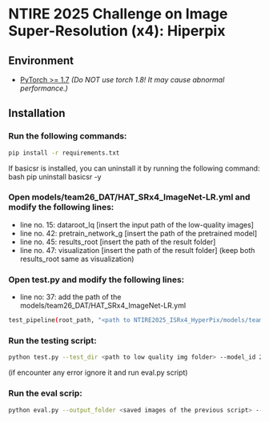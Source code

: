 # NTIRE 2025 Challenge on Image Super-Resolution (x4): Hiperpix

## Environment
- [PyTorch >= 1.7](https://pytorch.org/) *(Do NOT use torch 1.8! It may cause abnormal performance.)*

## Installation
### Run the following commands:

```bash
pip install -r requirements.txt
```
If basicsr is installed, you can uninstall it by running the following command:
bash
pip uninstall basicsr -y

### Open models/team26_DAT/HAT_SRx4_ImageNet-LR.yml and modify the following lines:
- line no. 15: dataroot_lq [insert the input path of the low-quality images]
- line no. 42: pretrain_network_g [insert the path of the pretrained model]
- line no. 45: results_root [insert the path of the result folder]
- line no. 47: visualization  [insert the path of the result folder] (keep both results_root same as visualization)

### Open test.py and modify the following lines:
- line no: 37: add the path of the models/team26_DAT/HAT_SRx4_ImageNet-LR.yml 
```bash
test_pipeline(root_path, "<path to NTIRE2025_ISRx4_HyperPix/models/team26_DAT/HAT_SRx4_ImageNet-LR.yml>")
```


### Run the testing script:
```bash
python test.py --test_dir <path to low quality img folder> --model_id 26
```
(if encounter any error ignore it and run eval.py script)

### Run the eval scrip:
```bash
python eval.py --output_folder <saved images of the previous script> --target_folder <gt high res images> 
```
